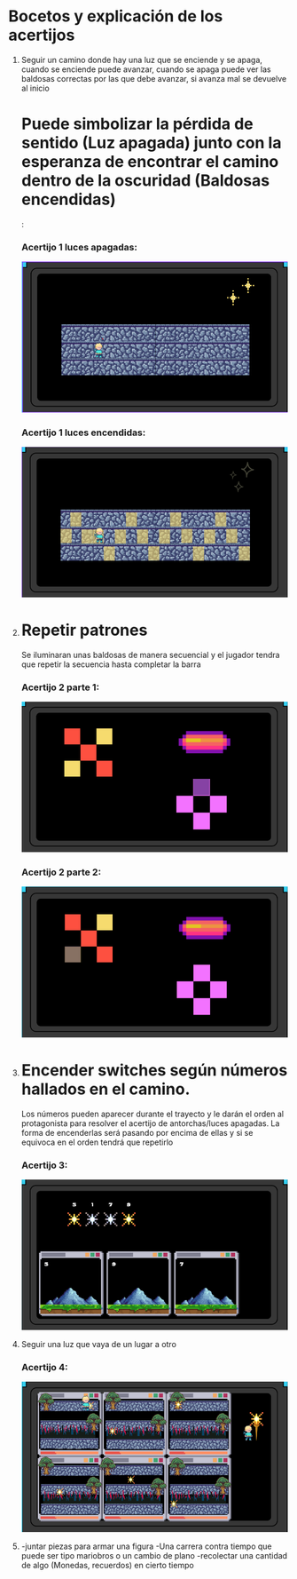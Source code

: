 # Bocetos y explicación de los acertijos


1. Seguir un camino donde hay una luz que se enciende y se apaga, cuando se enciende puede avanzar, cuando se apaga puede ver las baldosas correctas por las que debe avanzar, si avanza mal se devuelve al inicio
   # Puede simbolizar la pérdida de sentido (Luz apagada) junto con la esperanza de encontrar el camino dentro de la oscuridad (Baldosas encendidas)
   :

   ### Acertijo 1 luces apagadas:
   ![Acertijo1a](bocetos/Puzzle_1a.png)
   ### Acertijo 1 luces encendidas:
   ![Acertijo1b](bocetos/Puzzle_1b.png)
2. # Repetir patrones
   Se iluminaran unas baldosas de manera secuencial y el jugador tendra que repetir la secuencia hasta completar la barra 
   ### Acertijo 2 parte 1:
   ![Acertijo2a](bocetos/Puzzle_2a.png)
   ### Acertijo 2 parte 2:
   ![Acertijo2b](bocetos/Puzzle_2b.png)
3. # Encender switches según números hallados en el camino. 
   Los números pueden aparecer durante el trayecto y le darán el orden al protagonista para resolver el acertijo de antorchas/luces apagadas. La forma de encenderlas será pasando por encima de ellas y si se equivoca en el orden tendrá que repetirlo
   ### Acertijo 3:
   ![Acertijo3a](bocetos/Puzzle_3a.png)
4. Seguir una luz que vaya de un lugar a otro
   ### Acertijo 4:
   ![Acertijo1a](bocetos/Puzzle_4a.png)
5. -juntar piezas para armar una figura
   -Una carrera contra tiempo que puede ser tipo mariobros o un cambio de plano
   -recolectar una cantidad de algo (Monedas, recuerdos) en cierto tiempo
